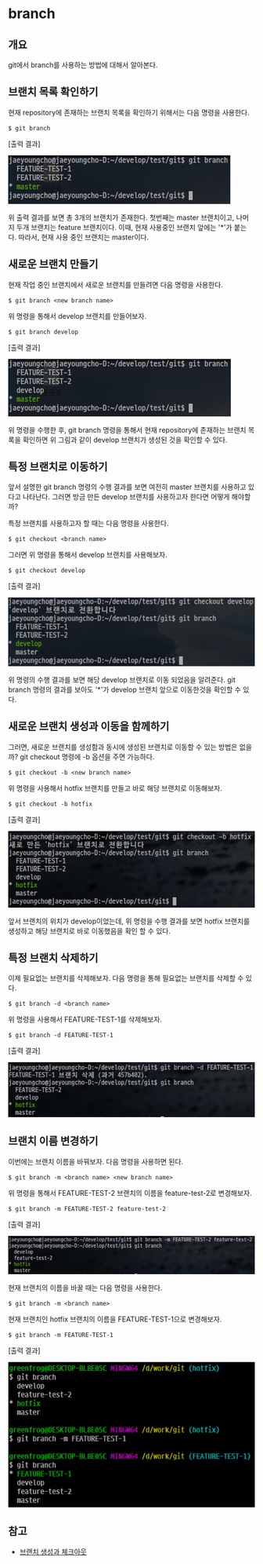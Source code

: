 # branch

## 개요

git에서 branch를 사용하는 방법에 대해서 알아본다. 

## 브랜치 목록 확인하기

현재 repository에 존재하는 브랜치 목록을 확인하기 위해서는 다음 명령을 사용한다. 

```
$ git branch
```

[출력 결과]

![git branch](./git_branch.png)

위 출력 결과를 보면 총 3개의 브랜치가 존재한다. 첫번째는 master 브랜치이고, 나머지 두개 브랜치는 feature 브랜치이다. 
이때, 현재 사용중인 브랜치 앞에는 '*'가 붙는다. 따라서, 현재 사용 중인 브랜치는 master이다. 

## 새로운 브랜치 만들기

현재 작업 중인 브랜치에서 새로운 브랜치를 만들려면 다음 명령을 사용한다. 

```
$ git branch <new branch name>
```

위 명령을 통해서 develop 브랜치를 만들어보자. 

```
$ git branch develop
```

[출력 결과]

![git branch <new branch name>](./result_of_git_branch_new_branch_name.png)

위 명령을 수행한 후, git branch 명령을 통해서 현재 repository에 존재하는 브랜치 목록을 확인하면 위 그림과 같이 develop 브랜치가 생성된 것을 확인할 수 있다. 

## 특정 브랜치로 이동하기

앞서 설명한 git branch <new branch name> 명령의 수행 결과를 보면 여전히 master 브랜치를 사용하고 있다고 나타난다. 그러면 방금 만든 develop 브랜치를 사용하고자 한다면 어떻게 해야할까?

특정 브랜치를 사용하고자 할 때는 다음 명령을 사용한다. 

```
$ git checkout <branch name>
```

그러면 위 명령을 통해서 develop 브랜치를 사용해보자. 

```
$ git checkout develop
```

[출력 결과]

![git checkout <branch name>](./git_checkout_branch_name.png)

위 명령의 수행 결과를 보면 해당 develop 브랜치로 이동 되었음을 알려준다. git branch 명령의 결과를 보아도 '*'가 develop 브랜치 앞으로 이동한것을 확인할 수 있다. 

## 새로운 브랜치 생성과 이동을 함께하기

그러면, 새로운 브랜치를 생성함과 동시에 생성된 브랜치로 이동할 수 있는 방법은 없을까? git checkout 명령에 -b 옵션을 주면 가능하다. 

```
$ git checkout -b <new branch name>
```

위 명령을 사용해서 hotfix 브랜치를 만들고 바로 해당 브랜치로 이동해보자.

```
$ git checkout -b hotfix
```
[출력 결과]

![git checkout -b hotfix](./git_checkout_b_hotfix.png)

앞서 브랜치의 위치가 develop이었는데, 위 명령을 수행 결과를 보면 hotfix 브랜치를 생성하고 해당 브랜치로 바로 이동했음을 확인 할 수 있다. 

## 특정 브랜치 삭제하기

이제 필요없는 브랜치를 삭제해보자. 다음 명령을 통해 필요없는 브랜치를 삭제할 수 있다. 

```
$ git branch -d <branch name>
```

위 명령을 사용해서 FEATURE-TEST-1를 삭제해보자.

```
$ git branch -d FEATURE-TEST-1	
```

[출력 결과]

![git branch -d FEATURE-TEST-1](./git_branch_d_feature_test_1.png)

## 브랜치 이름 변경하기

이번에는 브랜치 이름을 바꿔보자. 다음 명령을 사용하면 된다. 

```
$ git branch -m <branch name> <new branch name>
```

위 명령을 통해서 FEATURE-TEST-2 브랜치의 이름을 feature-test-2로 변경해보자.

```
$ git branch -m FEATURE-TEST-2 feature-test-2
```

[출력 결과]

![git branch -m FEATURE-TEST-2 feature-test-2](./git_branch_m_feature_test_2.png)

현재 브랜치의 이름을 바꿀 때는 다음 명령을 사용한다. 

```
$ git branch -m <branch name>
```

현재 브랜치인 hotfix 브랜치의 이름을 FEATURE-TEST-1으로 변경해보자.

```
$ git branch -m FEATURE-TEST-1
```

[출력 결과]

![git branch -m FEATURE-TEST-1](./git_branch_new_name.png)


## 참고

* [브랜치 생성과 체크아웃](https://mylko72.gitbooks.io/git/content/branch/checkout.html)



 


